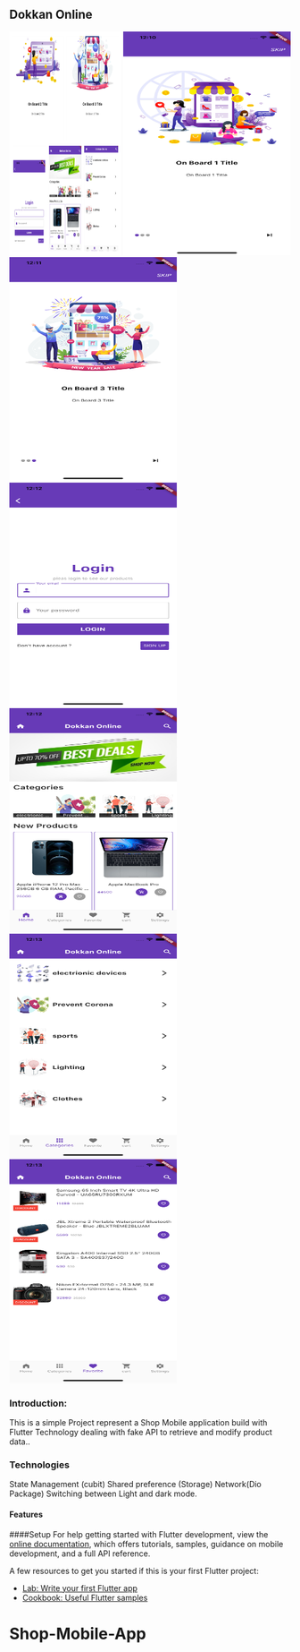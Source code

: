 ## Dokkan Online
<img alt="drawing" height="400" src="https://github.com/HendMohammed90/Shop-Mobile-App/blob/main/assets/images/IMG_2988.JPG" width="200"/>
<img alt="drawing" height="400" src="https://github.com/HendMohammed90/Shop-Mobile-App/blob/main/assets/images/Simulator%20Screen%20Shot%20-%20iPhone%2013%20Pro%20Max%20-%202023-02-01%20at%2012.10.43.png" width="300"/>
<img alt="drawing" height="400" src="https://github.com/HendMohammed90/Shop-Mobile-App/blob/main/assets/images/Simulator%20Screen%20Shot%20-%20iPhone%2013%20Pro%20Max%20-%202023-02-01%20at%2012.11.01.png" width="300"/>
<img alt="drawing" height="400" src="https://github.com/HendMohammed90/Shop-Mobile-App/blob/main/assets/images/Simulator%20Screen%20Shot%20-%20iPhone%2013%20Pro%20Max%20-%202023-02-01%20at%2012.12.06.png" width="300"/>
<img alt="drawing" height="400" src="https://github.com/HendMohammed90/Shop-Mobile-App/blob/main/assets/images/Simulator%20Screen%20Shot%20-%20iPhone%2013%20Pro%20Max%20-%202023-02-01%20at%2012.12.51.png" width="300"/>
<img alt="drawing" height="400" src="https://github.com/HendMohammed90/Shop-Mobile-App/blob/main/assets/images/Simulator%20Screen%20Shot%20-%20iPhone%2013%20Pro%20Max%20-%202023-02-01%20at%2012.13.13.png" width="300"/>
<img alt="drawing" height="400" src="https://github.com/HendMohammed90/Shop-Mobile-App/blob/main/assets/images/Simulator%20Screen%20Shot%20-%20iPhone%2013%20Pro%20Max%20-%202023-02-01%20at%2012.13.49.png" width="300"/>



### Introduction:
This is a simple Project represent a Shop Mobile application build with Flutter Technology dealing with fake API to retrieve and modify product data..

### Technologies
State Management (cubit)
Shared preference (Storage)
Network(Dio Package)
Switching between Light and dark mode.


#### Features

####Setup
For help getting started with Flutter development, view the
[online documentation](https://docs.flutter.dev/), which offers tutorials,
samples, guidance on mobile development, and a full API reference.

A few resources to get you started if this is your first Flutter project:

- [Lab: Write your first Flutter app](https://docs.flutter.dev/get-started/codelab)
- [Cookbook: Useful Flutter samples](https://docs.flutter.dev/cookbook)

# Shop-Mobile-App
